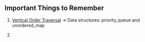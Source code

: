 ## Important Things to Remember

1) [Vertical Order Traversal](https://leetcode.com/problems/vertical-order-traversal-of-a-binary-tree/description/)
   -> Data structures: priority_queue and unordered_map

2) 

